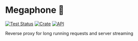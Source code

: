 # Megaphone 📣
[![Test Status](https://github.com/dghilardi/megaphone/workflows/Tests/badge.svg?event=push)](https://github.com/dghilardi/megaphone/actions)
[![Crate](https://img.shields.io/crates/v/megaphone.svg)](https://crates.io/crates/megaphone)
[![API](https://docs.rs/megaphone/badge.svg)](https://docs.rs/megaphone)

Reverse proxy for long running requests and server streaming

